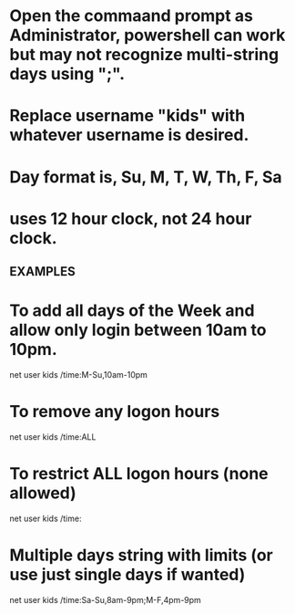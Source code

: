 # Open the commaand prompt as Administrator, powershell can work but may not recognize multi-string days using ";".

# Replace username "kids" with whatever username is desired.

# Day format is, Su, M, T, W, Th, F, Sa

# uses 12 hour clock, not 24 hour clock.

## EXAMPLES ##

# To add all days of the Week and allow only login between 10am to 10pm.
net user kids /time:M-Su,10am-10pm

# To remove any logon hours
net user kids /time:ALL

# To restrict ALL logon hours (none allowed)
net user kids /time:

# Multiple days string with limits (or use just single days if wanted)
net user kids /time:Sa-Su,8am-9pm;M-F,4pm-9pm
